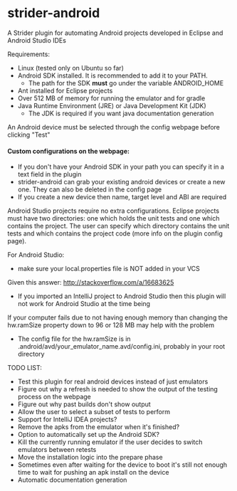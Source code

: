 # strider-android

A Strider plugin for automating Android projects developed in Eclipse and Android Studio IDEs

Requirements:
*  Linux (tested only on Ubuntu so far)
*  Android SDK installed. It is recommended to add it to your PATH.
   * The path for the SDK <b>must</b> go under the variable ANDROID_HOME
*  Ant installed for Eclipse projects
*  Over 512 MB of memory for running the emulator and for gradle
*  Java Runtime Environment (JRE) or Java Development Kit (JDK)
   * The JDK is required if you want java documentation generation


An Android device must be selected through the config webpage before clicking "Test"

#### Custom configurations on the webpage:
*  If you don't have your Android SDK in your path you can specify it in a text field in the plugin
*  strider-android can grab your existing android devices or create a new one. They can also be deleted in the config page
*  If you create a new device then name, target level and ABI are required
 
Android Studio projects require no extra configurations. Eclipse projects must have two directories: one which holds the unit tests and one which contains the project. The user can specify which directory contains the unit tests and which contains the project code (more info on the plugin config page).

For Android Studio:
*  make sure your local.properties file is NOT added in your VCS

Given this answer: http://stackoverflow.com/a/16683625
*  If you imported an IntelliJ project to Android Studio then this plugin will not work for Android Studio at the time being

If your computer fails due to not having enough memory than changing the hw.ramSize property down to 96 or 128 MB may help with the problem
*  The config file for the hw.ramSize is in .android/avd/your_emulator_name.avd/config.ini, probably in your root directory

TODO LIST: 
*  Test this plugin for real android devices instead of just emulators
*  Figure out why a refresh is needed to show the output of the testing process on the webpage
*  Figure out why past builds don't show output
*  Allow the user to select a subset of tests to perform
*  Support for IntelliJ IDEA projects?
*  Remove the apks from the emulator when it's finished?
*  Option to automatically set up the Android SDK?
*  Kill the currently running emulator if the user decides to switch emulators between retests
*  Move the installation logic into the prepare phase
*  Sometimes even after waiting for the device to boot it's still not enough time to wait for pushing an apk install on the device
*  Automatic documentation generation